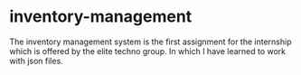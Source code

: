 # inventory-management
The inventory management system is the first assignment for the internship which is offered by the elite techno group.  In which I have learned to work with json files. 
